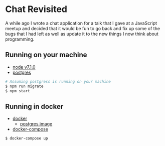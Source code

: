 # Chat Revisited

A while ago I wrote a chat application for a talk that I gave at a JavaScript
meetup and decided that it would be fun to go back and fix up some of the bugs
that I had left as well as update it to the new things I now think about
programming.

## Running on your machine

- [node v7.1.0](https://docs.npmjs.com/getting-started/installing-node)
- [postgres](https://wiki.postgresql.org/wiki/Detailed_installation_guides)

```bash
# Assuming postgress is running on your machine
$ npm run migrate
$ npm start
```

## Running in docker

- [docker](https://www.docker.com/products/docker)
  - [postgres image](https://hub.docker.com/_/postgres/)
- [docker-compose](https://docs.docker.com/compose/install/)

```bash
$ docker-compose up
```
